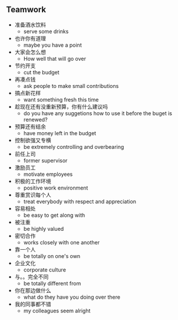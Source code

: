 ## Teamwork

* 准备酒水饮料
  * serve some drinks
* 也许你有道理
  * maybe you have a point
* 大家会怎么想
  * How well that will go over
* 节约开支
  * cut the budget
* 再凑点钱
  * ask people to make small contributions
* 搞点新花样
  * want something fresh this time
* 趁现在还有没重新预算，你有什么建议吗
  * do you have any suggetions how to use it before the buget is renewed?
* 预算还有结余
  * have money left in the budget
* 控制欲强又专横
  * be extremely controlling and overbearing
* 前任上司
  * former supervisor
* 激励员工
  * motivate employees
* 积极的工作环境
  * positive work environment
* 尊重赏识每个人
  * treat everybody with respect and appreciation
* 容易相处
  * be easy to get along with
* 被注重
  * be highly valued
* 密切合作
  * works closely with one another
* 靠一个人
  * be totally on one's own
* 企业文化
  * corporate culture
* 与。。完全不同
  * be  totally different from
* 你在那边做什么
  * what do they have you doing over there
* 我的同事都不错
  * my colleagues seem alright